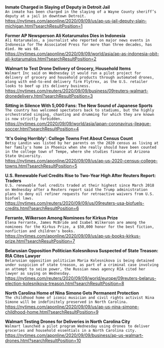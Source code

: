 **Inmate Charged in Slaying of Deputy in Detroit Jail**\
`An inmate has been charged in the slaying of a Wayne County sheriff’s deputy at a jail in downtown Detroit.`\
https://nytimes.com/aponline/2020/09/09/us/ap-us-jail-deputy-slain-michigan.html?searchResultPosition=1

**Former AP Newsperson Ali Kotarumalos Dies in Indonesia**\
`Ali Kotarumalos, a journalist who reported on major news events in Indonesia for The Associated Press for more than three decades, has died. He was 68.`\
https://nytimes.com/aponline/2020/09/09/world/asia/ap-as-indonesia-obit-ali-kotarumalos.html?searchResultPosition=2

**Walmart to Test Drone Delivery of Grocery, Household Items**\
`Walmart Inc said on Wednesday it would run a pilot project for delivery of grocery and household products through automated drones, along with end-to-end delivery firm Flytrex, as the U.S. retailer looks to beef up its delivery business.`\
https://nytimes.com/reuters/2020/09/09/business/09reuters-walmart-dronedelivery.html?searchResultPosition=3

**Sitting in Silence With 5,000 Fans: The New Sound of Japanese Sports**\
`The country has welcomed spectators back to stadiums, but the highly orchestrated singing, chanting and drumming for which they are known is now strictly forbidden.`\
https://nytimes.com/2020/09/09/world/asia/japan-coronavirus-jleague-soccer.html?searchResultPosition=4

**'It's Going Horribly': College Towns Fret About Census Count**\
`Betsy Landin was listed by her parents on the 2020 census as living at her family's home in Phoenix when she really should have been counted in the college town of Tempe, where she studies finance at Arizona State University. `\
https://nytimes.com/aponline/2020/09/09/us/ap-us-2020-census-college-towns.html?searchResultPosition=5

**U.S. Renewable Fuel Credits Rise to Two-Year High After Reuters Report: Traders**\
`U.S. renewable fuel credits traded at their highest since March 2018 on Wednesday after a Reuters report said the Trump administration plans to deny oil refiner requests for retroactive waivers from U.S. biofuel laws.`\
https://nytimes.com/reuters/2020/09/09/us/09reuters-usa-biofuels-credits.html?searchResultPosition=6

**Ferrante, Wilkerson Among Nominees for Kirkus Prize**\
`Elena Ferrante, James McBride and Isabel Wilkerson are among the nominees for the Kirkus Prize, a $50,000 honor for the best fiction, nonfiction and children's books.`\
https://nytimes.com/aponline/2020/09/09/us/ap-us-books-kirkus-prize.html?searchResultPosition=7

**Belarusian Opposition Politician Kolesnikova Suspected of State Treason: RIA Cites Lawyer**\
`Belarusian opposition politician Maria Kolesnikova is being detained under suspicion of state treason, as part of a criminal case involving an attempt to seize power, the Russian news agency RIA cited her lawyer as saying on Wednesday. `\
https://nytimes.com/reuters/2020/09/09/world/europe/09reuters-belarus-election-kolesnikova-treason.html?searchResultPosition=8

**North Carolina Home of Nina Simone Gets Permanent Protection**\
`The childhood home of iconic musician and civil rights activist Nina Simone will be indefinitely preserved in North Carolina.`\
https://nytimes.com/aponline/2020/09/09/us/ap-us-nina-simone-childhood-home.html?searchResultPosition=9

**Walmart Testing Drones for Deliveries in North Carolina City**\
`Walmart launched a pilot program Wednesday using drones to deliver groceries and household essentials in a North Carolina city.`\
https://nytimes.com/aponline/2020/09/09/business/ap-us-walmart-drones.html?searchResultPosition=10


